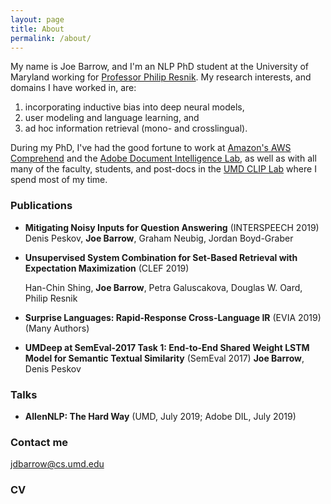```yaml
---
layout: page
title: About
permalink: /about/
---
```


My name is Joe Barrow, and I'm an NLP PhD student at the University of Maryland working for [Professor Philip Resnik](http://users.umiacs.umd.edu/~resnik/).
My research interests, and domains I have worked in, are:

1. incorporating inductive bias into deep neural models, 
2. user modeling and language learning, and 
3. ad hoc information retrieval (mono- and crosslingual).

During my PhD, I've had the good fortune to work at [Amazon's AWS Comprehend](https://aws.amazon.com/comprehend/) and the [Adobe Document Intelligence Lab](https://adobe.com), as well as with all many of the faculty, students, and post-docs in the [UMD CLIP Lab](https://wiki.umiacs.umd.edu/clip/index.php/Main_Page) where I spend most of my time.

### Publications

- **Mitigating Noisy Inputs for Question Answering** (INTERSPEECH 2019)
    Denis Peskov, **Joe Barrow**, Graham Neubig, Jordan Boyd-Graber
- **Unsupervised System Combination for Set-Based Retrieval with Expectation Maximization** (CLEF 2019)

  Han-Chin Shing, **Joe Barrow**, Petra Galuscakova, Douglas W. Oard, Philip Resnik
- **Surprise Languages: Rapid-Response Cross-Language IR** (EVIA 2019)
  (Many Authors)
- **UMDeep at SemEval-2017 Task 1: End-to-End Shared Weight LSTM Model for Semantic Textual Similarity** (SemEval 2017)
  **Joe Barrow**, Denis Peskov

### Talks

- **AllenNLP: The Hard Way** (UMD, July 2019; Adobe DIL, July 2019)

### Contact me

[jdbarrow@cs.umd.edu](mailto:jdbarrow@cs.umd.edu)

### CV
